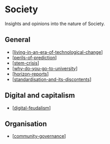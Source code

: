 # Society

Insights and opinions into the nature of Society.

## General

- [[living-in-an-era-of-technological-change]]
- [[perils-of-prediction]]
- [[stem-crisis]]
- [[why-do-you-go-to-university]]
- [[horizon-reports]]
- [[standardisation-and-its-discontents]]

## Digital and capitalism

- [[digital-feudalism]]

## Organisation 

- [[community-governance]]


[//begin]: # "Autogenerated link references for markdown compatibility"
[living-in-an-era-of-technological-change]: living-in-an-era-of-technological-change "Living in an era of technological change?"
[perils-of-prediction]: perils-of-prediction "Perils of prediction"
[stem-crisis]: stem-crisis "The STEM crisis"
[why-do-you-go-to-university]: why-do-you-go-to-university "Why do you go to University"
[horizon-reports]: horizon-reports "Horizon Repors"
[standardisation-and-its-discontents]: standardisation-and-its-discontents "Standardisation and its discontents"
[digital-feudalism]: digital-feudalism "Digital Feudalism"
[community-governance]: community-governance "Community Governance"
[//end]: # "Autogenerated link references"